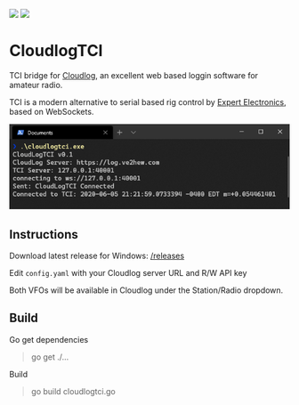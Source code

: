 [![](https://img.shields.io/github/v/release/tanilolli/CloudlogTCI)](https://github.com/tanilolli/CloudlogTCI/releases)
![](https://img.shields.io/github/license/tanilolli/CloudlogTCI)

# CloudlogTCI
TCI bridge for [Cloudlog](https://github.com/magicbug/Cloudlog), an excellent web based loggin software for amateur radio.

TCI is a modern alternative to serial based rig control by [Expert Electronics](https://eesdr.com/en/), based on WebSockets. 

![Terminal](/screenshots/term.png)

## Instructions

Download latest release for Windows: [/releases](https://github.com/tanilolli/CloudlogTCI/releases)

Edit `config.yaml` with your Cloudlog server URL and R/W API key

Both VFOs will be available in Cloudlog under the Station/Radio dropdown.

## Build

Go get dependencies

> go get ./...

Build

> go build cloudlogtci.go

